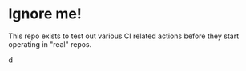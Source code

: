 # Ignore me!

This repo exists to test out various CI related actions before they start operating in "real" repos.

d
<!--

ponylang/action-testing@0.63.0

corral add github.com/ponylang/action-testing.git --version 0.63.0

corral add github.com/ponylang/action-testing.git -v 0.63.0

docker://ponylang/action-testing:0.63.0

docker://ghcr.io/ponylang/action-testing:0.63.0

-->
